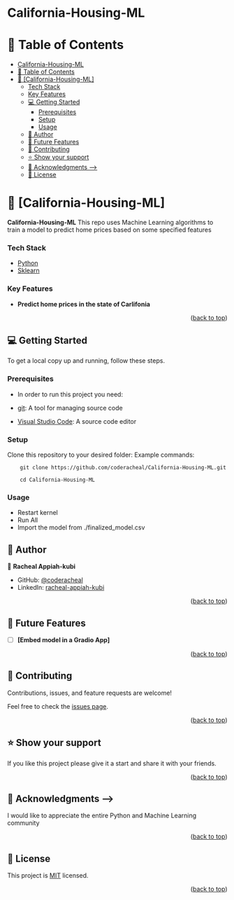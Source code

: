 # California-Housing-ML

<a name="readme-top"></a>

# 📗 Table of Contents

- [California-Housing-ML](#california-housing-ml)
- [📗 Table of Contents](#-table-of-contents)
- [📖 \[California-Housing-ML\] ](#-california-housing-ml-)
    - [Tech Stack ](#tech-stack-)
    - [Key Features ](#key-features-)
  - [💻 Getting Started ](#-getting-started-)
    - [Prerequisites](#prerequisites)
    - [Setup](#setup)
    - [Usage](#usage)
  - [👥 Author ](#-author-)
  - [🔭 Future Features ](#-future-features-)
  - [🤝 Contributing ](#-contributing-)
  - [⭐️ Show your support ](#️-show-your-support-)
  - [🙏 Acknowledgments  --\>](#-acknowledgments----)
  - [📝 License ](#-license-)

# 📖 [California-Housing-ML] <a name="about-project"></a>

**California-Housing-ML** This repo uses Machine Learning algorithms to train a model to predict home prices based on some specified features

### Tech Stack <a name="tech-stack"></a>

<ul>
  <li><a href="https://www.ruby-lang.org/en/">Python</a></li>
  <li><a href="https://www.ruby-lang.org/en/">Sklearn</a></li>
</ul>


### Key Features <a name="key-features"></a>


- **Predict home prices in the state of Carlifonia**

<p align="right">(<a href="#readme-top">back to top</a>)</p>


## 💻 Getting Started <a name="getting-started"></a>

To get a local copy up and running, follow these steps.

### Prerequisites

- In order to run this project you need:

- [git](https://git-scm.com/downloads): A tool for managing source code
- [Visual Studio Code](https://code.visualstudio.com/): A source code editor

### Setup

Clone this repository to your desired folder:
 Example commands:
```
    git clone https://github.com/coderacheal/California-Housing-ML.git

    cd California-Housing-ML

```

### Usage

- Restart kernel
- Run All
- Import the model from ./finalized_model.csv

## 👥 Author <a name="authors"></a>

👤 **Racheal Appiah-kubi**

- GitHub: [@coderacheal](https://github.com/coderacheal)
- LinkedIn: [racheal-appiah-kubi](https://www.linkedin.com/in/racheal-appiah-kubi/)


<p align="right">(<a href="#readme-top">back to top</a>)</p>

## 🔭 Future Features <a name="future-features"></a>

- [ ] **[Embed model in a Gradio App]**


<p align="right">(<a href="#readme-top">back to top</a>)</p>

## 🤝 Contributing <a name="contributing"></a>

Contributions, issues, and feature requests are welcome!

Feel free to check the [issues page](../../issues/).

<p align="right">(<a href="#readme-top">back to top</a>)</p>

## ⭐️ Show your support <a name="support"></a>

If you like this project please give it a start and share it with your friends. 

<p align="right">(<a href="#readme-top">back to top</a>)</p>

## 🙏 Acknowledgments <a name="acknowledgements"></a> -->

I would like to appreciate the entire Python and Machine Learning community

<p align="right">(<a href="#readme-top">back to top</a>)</p>

## 📝 License <a name="license"></a>

This project is [MIT](./LICENSE) licensed.

<p align="right">(<a href="#readme-top">back to top</a>)</p>
